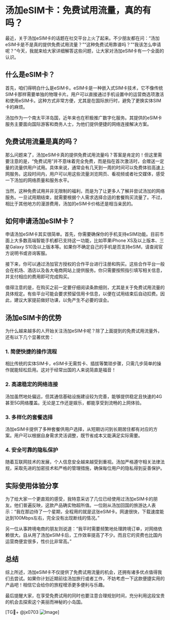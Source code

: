 # 汤加eSIM卡：免费试用流量，真的有吗？

最近，关于汤加eSIM卡的话题在社交平台上火了起来。不少朋友都在问：“汤加eSIM卡是不是真的提供免费试用流量？”“这种免费试用靠谱吗？”“我该怎么申请呢？”今天，我就来给大家详细解答这些问题，让大家对汤加eSIM卡有一个全面的认识。

## 什么是eSIM卡？

首先，咱们得明白什么是eSIM卡。eSIM卡是一种嵌入式SIM卡技术，它不像传统SIM卡那样需要单独的物理卡片。用户可以直接通过手机设置中的运营商选项激活和使用eSIM卡。这种方式非常方便，尤其是在国际旅行时，避免了更换实体SIM卡的麻烦。

汤加作为一个南太平洋岛国，近年来也在积极推广数字化服务。其提供的eSIM卡服务主要面向国际游客和商务人士，为他们提供便捷的网络连接解决方案。

## 免费试用流量是真的吗？

那么问题来了，汤加eSIM卡真的提供免费试用流量吗？答案是肯定的！但这里需要注意的是，“免费试用”并不意味着完全免费，而是指在首次激活时，会赠送一定量的流量供用户试用。具体来说，通常会有几天到一周的时间可以免费体验高速上网服务。这段时间内，用户可以用这些流量浏览网页、看视频或者社交媒体，感受一下汤加的网络质量和服务水平。

当然，这种免费试用并非无限制的福利，而是为了让更多人了解并尝试汤加的网络服务。一旦试用期结束，就需要根据个人需求选择合适的套餐购买流量了。不过，相比于其他地方的漫游费用，汤加的eSIM卡价格还是相当亲民的。

## 如何申请汤加eSIM卡？

申请汤加eSIM卡其实很简单。首先，你需要确保你的手机支持eSIM功能。目前市面上大多数高端智能手机都已支持这一功能，比如苹果iPhone XS及以上版本、三星Galaxy S10及以上版本等。如果你不确定自己的手机是否支持eSIM，请查阅官方说明书或咨询客服。

接下来，你可以通过汤加官方授权的合作平台进行注册和购买。这些合作平台一般会在机场、酒店以及各大电商网站上提供服务。你只需要按照指引填写相关信息，并支付相应的费用即可完成购买。

值得注意的是，在购买之前一定要仔细阅读条款细则，尤其是关于免费试用流量的具体规定。有些平台可能会要求预留信用卡信息，以便在试用结束后自动扣费。因此，建议大家提前做好功课，以免产生不必要的误会。

## 汤加eSIM卡的优势

为什么越来越多的人开始关注汤加eSIM卡呢？除了上面提到的免费试用流量外，还有以下几个显著优势：

### 1. 简便快捷的操作流程

相比传统的实体SIM卡，eSIM卡无需剪卡、插拔等繁琐步骤，只需几步简单的操作就能轻松启用。这对于经常出国的人来说简直是福音！

### 2. 高速稳定的网络连接

汤加虽然地处偏远，但其通信基础设施建设较为完善，能够提供稳定且快速的4G甚至5G网络覆盖。无论是工作还是娱乐，都能享受到流畅的上网体验。

### 3. 多样化的套餐选择

汤加eSIM卡提供了多种套餐供用户选择，从短期访问到长期居住都有对应的方案。用户可以根据自身需求灵活调整，既节省成本又能满足实际需要。

### 4. 安全可靠的隐私保护

随着互联网技术的发展，个人信息安全越来越受到重视。汤加严格遵守相关法律法规，采取先进的加密技术和严格的管理措施，确保每位用户的隐私得到妥善保护。

## 实际使用体验分享

为了给大家一个更直观的感受，我特意采访了几位已经使用过汤加eSIM卡的朋友。他们普遍反映，这款产品确实物超所值。一位刚从汤加回国的旅游达人表示：“我在那边待了一个星期，全程用的就是这张eSIM卡。网速很快，下载速度能达到100Mbps左右，完全没有出现断线的情况。”

另一位从事跨境电商的朋友则说道：“我平时需要频繁地处理跨境订单，对网络依赖很大。自从用了汤加eSIM卡后，工作效率提高了不少。而且它的资费也比国内运营商便宜很多，性价比非常高。”

## 总结

综上所述，汤加eSIM卡不仅提供了免费试用流量的机会，还拥有诸多优点值得我们去尝试。如果你计划近期前往汤加旅行或者工作，不妨考虑一下这款便捷实用的产品吧！相信它会给你的旅程增添更多便利与乐趣。

最后提醒大家，在享受免费试用的同时也要注意合理规划时间，充分利用这段宝贵的机会去探索这个美丽而神秘的小岛国。

[TG💪+ @jx0703 ![Image](https://github.com/user-attachments/assets/dbca1d08-cadb-493c-b0ec-ad6f7a83f270)]